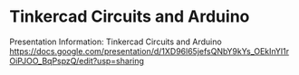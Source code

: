 # Tinkercad Circuits and Arduino

Presentation Information:
Tinkercad Circuits and Arduino
https://docs.google.com/presentation/d/1XD96l65jefsQNbY9kYs_OEkInYl1rOiPJOO_BqPspzQ/edit?usp=sharing
